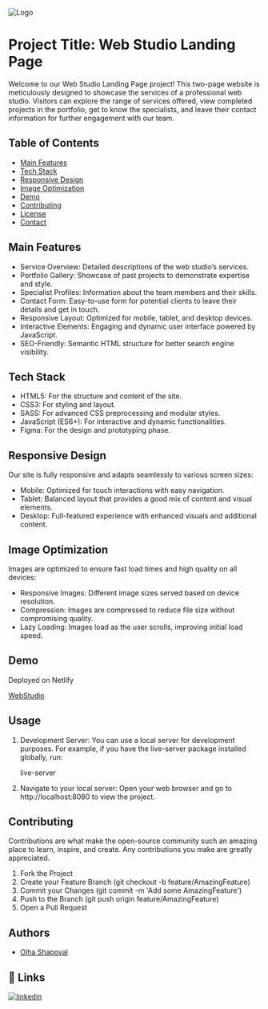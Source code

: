 
![Logo](https://res.cloudinary.com/de3wlojzp/image/upload/v1718778045/logo_p7rvew.png)


# Project Title: Web Studio Landing Page


Welcome to our Web Studio Landing Page project! 
This two-page website is meticulously designed to showcase the services of a professional web studio. Visitors can explore the range of services offered, view completed projects in the portfolio, get to know the specialists, and leave their contact information for further engagement with our team.


## Table of Contents

- [Main Features](#features)
- [Tech Stack](#tech-stack)
- [Responsive Design](#responsive-design)
- [Image Optimization](#image-optimization)
- [Demo](#demo)
- [Contributing](#contributing)
- [License](#license)
- [Contact](#contact)
## Main Features

- Service Overview: Detailed descriptions of the web studio’s services.
- Portfolio Gallery: Showcase of past projects to demonstrate expertise and style.
- Specialist Profiles: Information about the team members and their skills.
- Contact Form: Easy-to-use form for potential clients to leave their details and get in touch.
- Responsive Layout: Optimized for mobile, tablet, and desktop devices.
- Interactive Elements: Engaging and dynamic user interface powered by JavaScript.
- SEO-Friendly: Semantic HTML structure for better search engine visibility.


## Tech Stack

- HTML5: For the structure and content of the site.
- CSS3: For styling and layout.
- SASS: For advanced CSS preprocessing and modular styles.
- JavaScript (ES6+): For interactive and dynamic functionalities.
- Figma: For the design and prototyping phase.




## Responsive Design
Our site is fully responsive and adapts seamlessly to various screen sizes:
- Mobile: Optimized for touch interactions with easy navigation.
- Tablet: Balanced layout that provides a good mix of content and visual elements.
- Desktop: Full-featured experience with enhanced visuals and additional content.
## Image Optimization

Images are optimized to ensure fast load times and high quality on all devices:

- Responsive Images: Different image sizes served based on device resolution.
- Compression: Images are compressed to reduce file size without compromising quality.
- Lazy Loading: Images load as the user scrolls, improving initial load speed.
## Demo

Deployed on Netlify


[WebStudio](https://effulgent-fairy-c76670.netlify.app)


## Usage


1. Development Server:
You can use a local server for development purposes. For example, if you have the live-server package installed globally, run:

    
    live-server

2. Navigate to your local server:
Open your web browser and go to http://localhost:8080 to view the project.




## Contributing

Contributions are what make the open-source community such an amazing place to learn, inspire, and create. Any contributions you make are greatly appreciated.

  1. Fork the Project
  2. Create your Feature Branch (git checkout -b feature/AmazingFeature)
  3. Commit your Changes (git commit -m 'Add some AmazingFeature')
  4. Push to the Branch (git push origin feature/AmazingFeature)
  5. Open a Pull Request

## Authors

- [Olha Shapoval](https://github.com/OlgaBieliaieva)


## 🔗 Links

[![linkedin](https://img.shields.io/badge/linkedin-0A66C2?style=for-the-badge&logo=linkedin&logoColor=white)](www.linkedin.com/in/olha-shapoval)

